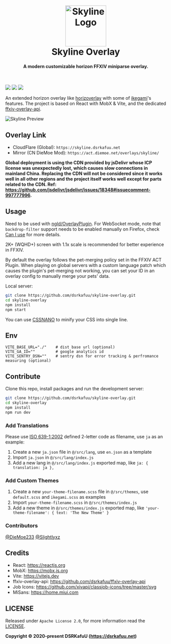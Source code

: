 <h1 align="center">
  <img src="https://raw.githubusercontent.com/dsrkafuu/skyline-overlay/main/assets/logo.svg" alt="Skyline Logo" width="128" /><br />
  Skyline Overlay
  <br />
</h1>

<h4 align="center">A modern customizable horizon FFXIV miniparse overlay.</h4>
<br />

![](https://img.shields.io/github/package-json/v/dsrkafuu/skyline-overlay)
![](https://img.shields.io/badge/ffxiv-endwalker-orange)
![](https://img.shields.io/github/license/dsrkafuu/skyline-overlay)

An extended horizon overlay like [horizoverlay](https://github.com/bsides/horizoverlay/) with some of [ikegami](https://github.com/hibiyasleep/ikegami)'s features. The project is based on React with MobX & Vite, and the dedicated [ffxiv-overlay-api](https://github.com/dsrkafuu/ffxiv-overlay-api).

<img align="center" src="https://raw.githubusercontent.com/dsrkafuu/skyline-overlay/main/assets/preview-en-v3.jpg" alt="Skyline Preview" />

## Overlay Link

- CloudFlare (Global): `https://skyline.dsrkafuu.net`
- Mirror (CN DieMoe Mod): `https://act.diemoe.net/overlays/skyline/`

**Global deployment is using the CDN provided by jsDelivr whose ICP license was unexpectedly lost, which causes slow connections in mainland China. Replacing the CDN will not be considered since it works well in all other regions and the project itself works well except for parts related to the CDN. Ref: <https://github.com/jsdelivr/jsdelivr/issues/18348#issuecomment-997777996>.**

## Usage

Need to be used with [ngld/OverlayPlugin](https://github.com/ngld/OverlayPlugin). For WebSocket mode, note that `backdrop-filter` support needs to be enabled manually on Firefox, check [Can I use](https://caniuse.com/css-backdrop-filter) for more details.

2K+ (WQHD+) screen with 1.1x scale is recommended for better experience in FFXIV.

By default the overlay follows the pet-merging policy set in the FFXIV ACT Plugin. When playing on global servers with a custom language patch which causes the plugin's pet-merging not working, you can set your ID in an overlay config to manually merge your pets' data.

Local server:

```bash
git clone https://github.com/dsrkafuu/skyline-overlay.git
cd skyline-overlay
npm install
npm start
```

You can use [CSSNANO](https://cssnano.co/playground/) to minify your CSS into single line.

## Env

```
VITE_BASE_URL="./"    # dist base url (optional)
VITE_GA_ID=""         # google analytics id
VITE_SENTRY_DSN=""    # sentry dsn for error tracking & perfromance measuring (optional)
```

## Contribute

Clone this repo, install packages and run the development server:

```bash
git clone https://github.com/dsrkafuu/skyline-overlay.git
cd skyline-overlay
npm install
npm run dev
```

### Add Translations

Please use [ISO 639-1:2002](https://en.wikipedia.org/wiki/List_of_ISO_639-1_codes) defined 2-letter code as filename, use `ja` as an example:

1. Create a new `ja.json` file in `@/src/lang`, use `en.json` as a template
2. Import `ja.json` in `@/src/lang/index.js`
3. Add a new lang in `@/src/lang/index.js` exported map, like `ja: { translation: ja },`

### Add Custom Themes

1. Create a new `your-theme-filename.scss` file in `@/src/themes`, use `default.scss` and `ikegami.scss` as examples
2. Import `your-theme-filename.scss` in `@/src/themes/index.js`
3. Add a new theme in `@/src/themes/index.js` exported map, like `'your-theme-filename': { text: 'The New Theme' }`

### Contributors

[@DieMoe233](https://github.com/DieMoe233) [@Slightlyxz](https://github.com/Slightlyxz)

## Credits

- React: <https://reactjs.org>
- MobX: <https://mobx.js.org>
- Vite: <https://vitejs.dev>
- ffxiv-overlay-api: <https://github.com/dsrkafuu/ffxiv-overlay-api>
- Job Icons: <https://github.com/xivapi/classjob-icons/tree/master/svg>
- MiSans: <https://home.miui.com>

## LICENSE

Released under `Apache License 2.0`, for more information read the [LICENSE](https://github.com/dsrkafuu/skyline-overlay/blob/main/LICENSE).

**Copyright © 2020-present DSRKafuU (<https://dsrkafuu.net>)**
